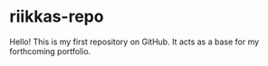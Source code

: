 # riikkas-repo
Hello! This is my first repository on GitHub.
It acts as a base for my forthcoming portfolio.
